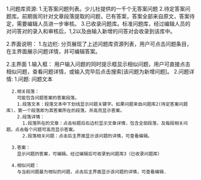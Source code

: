 1.问题库资源:
  1.无答案问题列表。少儿社提供的一千个无答案问题
  2.待定答案问题库。前期我司针对文章段落提取的问题，已有答案，答案全部来自原文，答案待定，需要编辑人员进一步审核。
  3.已收录问题库。标准问题库，经过编辑人员的对问答对的录入和审核后，1,2以及由输入新增的问答对会收录到该库中。

2.界面说明：
  1.左边栏:
    分页展现了上述问题库资源列表，用户可点击问题条目，在主界面展示问题详情，并可编辑答案。

  2.主界面
    1.输入框：
      用户输入问题的同时提示框显示相似问题，用户可直接点击相似问题，查看问题详情，或输入完毕后点击搜索[该问题为新增问题]。
    2.问题详情:
      1.问题:
        问题文本
        
      2.相关段落：
        可能包含问题答案的答案段落。
        1.段落文本：段落文本中下划线显示问题关键字。如果问题来自问题库2(待定答案问题库)，第一个段落即为其答案所在的段落，并高亮显示答案。
        2.段落详情：
          1.段落所在的文章：点击标题后右边栏显示文章详情，包含全部段落，及每段相关问题。点击每个问题可高亮显示答案。
          2.段落相关问题：点击后主界面显示该问题的详情，可查看编辑。
      
      3.答案：
        显示问题的答案，可编辑。经过编辑后可收录到问题库3（已收录问题库）
      
      4.相似问题：
        与当前问题最为相似的问题，点击后主界面显示该问题的详情，可查看编辑.


